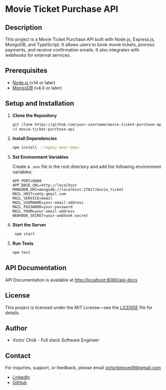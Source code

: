 # Movie Ticket Purchase API

## Description

This project is a Movie Ticket Purchase API built with Node.js, Express.js, MongoDB, and TypeScript. It allows users to book movie tickets, process payments, and receive confirmation emails. It also integrates with webhooks for external services.

## Prerequisites

- [Node.js](https://nodejs.org/) (v14 or later)
- [MongoDB](https://www.mongodb.com/try/download/community) (v4.0 or later)

## Setup and Installation

1. **Clone the Repository**

   ```bash
   git clone https://github.com/your-username/movie-ticket-purchase-api.git
   cd movie-ticket-purchase-api
    ```
2. **Install Dependencies**

   ```bash
   npm install --legacy-peer-deps
   ```
3. **Set Environment Variables**

   Create a `.env` file in the root directory and add the following environment variables:

   ```env
   APP_PORT=8080
   APP_BASE_URL=http://localhost
   MONGODB_URI=mongodb://localhost:27017/movie_ticket
   MAIL_HOST=smtp.gmail.com
   MAIL_SERVICE=Gmail
   MAIL_USERNAME=your-email-address
   MAIL_PASSWORD=your-password
   MAIL_FROM=your-email-address
   WEBHOOK_SECRET=your-webhook-secret
   ```
4. **Start the Server**

   ```bash
    npm start
    ```
5. **Run Tests**

   ```bash
   npm test
   ```

## API Documentation
API Documentation is available at [http://localhost:8080/api-docs](http://localhost:8080/api-docs)

## License
This project is licensed under the MIT License—see the [LICENSE](LICENSE) file for details.

## Author
- Victor Chidi - Full stack Software Engineer

## Contact
For inquiries, support, or feedback, please email [victorblessed9@gmail.com]()
- [LinkedIn](https://www.linkedin.com/in/victor-chidi/)
- [GitHub](https://github.com/VikitorChidi)
